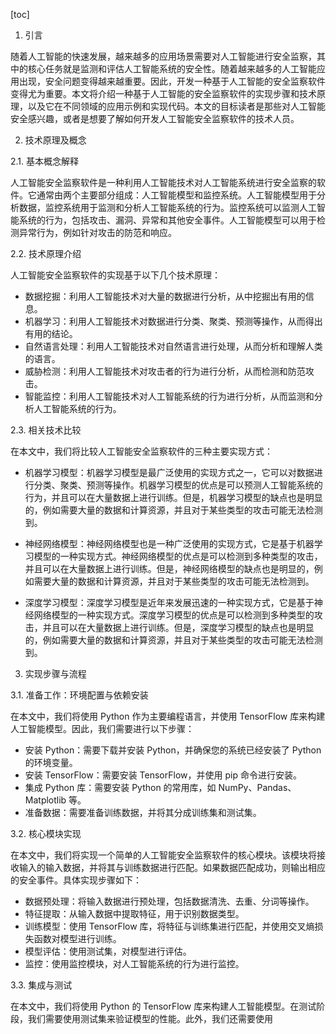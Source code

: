 
[toc]                    
                
                
1. 引言

随着人工智能的快速发展，越来越多的应用场景需要对人工智能进行安全监察，其中的核心任务就是监测和评估人工智能系统的安全性。随着越来越多的人工智能应用出现，安全问题变得越来越重要。因此，开发一种基于人工智能的安全监察软件变得尤为重要。本文将介绍一种基于人工智能的安全监察软件的实现步骤和技术原理，以及它在不同领域的应用示例和实现代码。本文的目标读者是那些对人工智能安全感兴趣，或者是想要了解如何开发人工智能安全监察软件的技术人员。

2. 技术原理及概念

2.1. 基本概念解释

人工智能安全监察软件是一种利用人工智能技术对人工智能系统进行安全监察的软件。它通常由两个主要部分组成：人工智能模型和监控系统。人工智能模型用于分析数据，监控系统用于监测和分析人工智能系统的行为。监控系统可以监测人工智能系统的行为，包括攻击、漏洞、异常和其他安全事件。人工智能模型可以用于检测异常行为，例如针对攻击的防范和响应。

2.2. 技术原理介绍

人工智能安全监察软件的实现基于以下几个技术原理：

- 数据挖掘：利用人工智能技术对大量的数据进行分析，从中挖掘出有用的信息。
- 机器学习：利用人工智能技术对数据进行分类、聚类、预测等操作，从而得出有用的结论。
- 自然语言处理：利用人工智能技术对自然语言进行处理，从而分析和理解人类的语言。
- 威胁检测：利用人工智能技术对攻击者的行为进行分析，从而检测和防范攻击。
- 智能监控：利用人工智能技术对人工智能系统的行为进行分析，从而监测和分析人工智能系统的行为。

2.3. 相关技术比较

在本文中，我们将比较人工智能安全监察软件的三种主要实现方式：

- 机器学习模型：机器学习模型是最广泛使用的实现方式之一，它可以对数据进行分类、聚类、预测等操作。机器学习模型的优点是可以预测人工智能系统的行为，并且可以在大量数据上进行训练。但是，机器学习模型的缺点也是明显的，例如需要大量的数据和计算资源，并且对于某些类型的攻击可能无法检测到。

- 神经网络模型：神经网络模型也是一种广泛使用的实现方式，它是基于机器学习模型的一种实现方式。神经网络模型的优点是可以检测到多种类型的攻击，并且可以在大量数据上进行训练。但是，神经网络模型的缺点也是明显的，例如需要大量的数据和计算资源，并且对于某些类型的攻击可能无法检测到。

- 深度学习模型：深度学习模型是近年来发展迅速的一种实现方式，它是基于神经网络模型的一种实现方式。深度学习模型的优点是可以检测到多种类型的攻击，并且可以在大量数据上进行训练。但是，深度学习模型的缺点也是明显的，例如需要大量的数据和计算资源，并且对于某些类型的攻击可能无法检测到。

3. 实现步骤与流程

3.1. 准备工作：环境配置与依赖安装

在本文中，我们将使用 Python 作为主要编程语言，并使用 TensorFlow 库来构建人工智能模型。因此，我们需要进行以下步骤：

- 安装 Python：需要下载并安装 Python，并确保您的系统已经安装了 Python 的环境变量。
- 安装 TensorFlow：需要安装 TensorFlow，并使用 pip 命令进行安装。
- 集成 Python 库：需要安装 Python 的常用库，如 NumPy、Pandas、Matplotlib 等。
- 准备数据：需要准备训练数据，并将其分成训练集和测试集。

3.2. 核心模块实现

在本文中，我们将实现一个简单的人工智能安全监察软件的核心模块。该模块将接收输入的输入数据，并将其与训练数据进行匹配。如果数据匹配成功，则输出相应的安全事件。具体实现步骤如下：

- 数据预处理：将输入数据进行预处理，包括数据清洗、去重、分词等操作。
- 特征提取：从输入数据中提取特征，用于识别数据类型。
- 训练模型：使用 TensorFlow 库，将特征与训练集进行匹配，并使用交叉熵损失函数对模型进行训练。
- 模型评估：使用测试集，对模型进行评估。
- 监控：使用监控模块，对人工智能系统的行为进行监控。

3.3. 集成与测试

在本文中，我们将使用 Python 的 TensorFlow 库来构建人工智能模型。在测试阶段，我们需要使用测试集来验证模型的性能。此外，我们还需要使用

